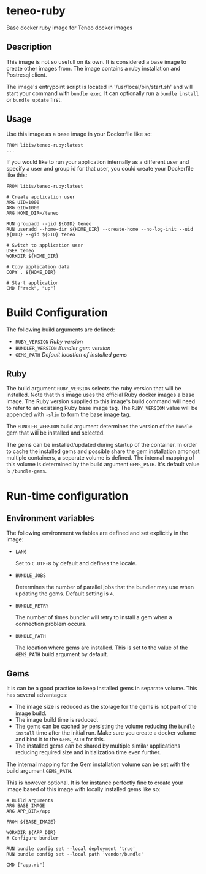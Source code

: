 # teneo-ruby
Base docker ruby image for Teneo docker images

## Description
This image is not so usefull on its own. It is considered a base image to create other images from.
The image contains a ruby installation and Postresql client.

The image's entrypoint script is located in '/usr/local/bin/start.sh' and will start your command with ``bundle exec``. It can optionally run a ``bundle install`` or ``bundle update`` first.

## Usage
Use this image as a base image in your Dockerfile like so:

```docker
FROM libis/teneo-ruby:latest
...
```

If you would like to run your application internally as a different user and specify a user and group
id for that user, you could create your Dockerfile like this:

```docker
FROM libis/teneo-ruby:latest

# Create application user
ARG UID=1000
ARG GID=1000
ARG HOME_DIR=/teneo

RUN groupadd --gid ${GID} teneo
RUN useradd --home-dir ${HOME_DIR} --create-home --no-log-init --uid ${UID} --gid ${GID} teneo

# Switch to application user 
USER teneo
WORKDIR ${HOME_DIR}

# Copy application data
COPY . ${HOME_DIR}

# Start application
CMD ["rack", "up"]
```

# Build Configuration

The following build arguments are defined:

-   `RUBY_VERSION` *Ruby version*
-   `BUNDLER_VERSION` *Bundler gem version*
-   `GEMS_PATH` *Default location of installed gems*

## Ruby

The build argument `RUBY_VERSION` selects the ruby version that will be installed. Note that this 
image uses the official Ruby docker images a base image. The Ruby version supplied to this image's 
build command will need to refer to an existsing Ruby base image tag. The `RUBY_VERSION` value will 
be appended with `-slim` to form the base image tag.

The `BUNDLER_VERSION` build argument determines the version of the `bundle` gem that will be installed and selected.

The gems can be installed/updated during startup of the container. In order to cache the installed 
gems and possible share the gem installation amongst multiple containers, a separate volume is defined.
The internal mapping of this volume is determined by the build argument `GEMS_PATH`. It's default 
value is `/bundle-gems`.

# Run-time configuration

## Environment variables
The following environment variables are defined and set explicitly in the image:

-   `LANG`

    Set to `C.UTF-8` by default and defines the locale.

-   `BUNDLE_JOBS`

    Determines the number of parallel jobs that the bundler may use when updating the gems. Default setting is `4`.

-   `BUNDLE_RETRY`

    The number of times bundler will retry to install a gem when a connection problem occurs.

-   `BUNDLE_PATH`

    The location where gems are installed. This is set to the value of the `GEMS_PATH` build argument
    by default.

## Gems

It is can be a good practice to keep installed gems in separate volume. This has several advantages:

* The image size is reduced as the storage for the gems is not part of the image build.
* The image build time is reduced.
* The gems can be cached by persisting the volume reducing the `bundle install` time after the 
  initial run. Make sure you create a docker volume and bind it to the `GEMS_PATH` for this.
* The installed gems can be shared by multiple similar applications reducing required size and 
  initialization time even further.

The internal mapping for the Gem installation volume can be set with the build argument `GEMS_PATH`.

This is however optional. It is for instance perfectly fine to create your image based of this image with locally installed gems like so:
```docker
# Build arguments
ARG BASE_IMAGE
ARG APP_DIR=/app

FROM ${BASE_IMAGE}

WORKDIR ${APP_DIR}
# Configure bundler

RUN bundle config set --local deployment 'true'
RUN bundle config set --local path 'vendor/bundle'

CMD ["app.rb"]
```